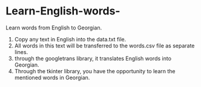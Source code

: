 # Learn-English-words-
Learn words from English to Georgian.
1. Copy any text in English into the data.txt file.
2. All words in this text will be transferred to the words.csv file as separate lines.
3. through the googletrans library, it translates English words into Georgian.
4. Through the tkinter library, you have the opportunity to learn the mentioned words in Georgian.
